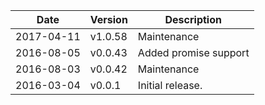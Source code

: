 | Date        | Version | Description |
| ----------- | ------- | ----------- |
| 2017-04-11  | v1.0.58 | Maintenance |
| 2016-08-05  | v0.0.43 | Added promise support |
| 2016-08-03  | v0.0.42 | Maintenance |
| 2016-03-04  | v0.0.1  | Initial release. |
